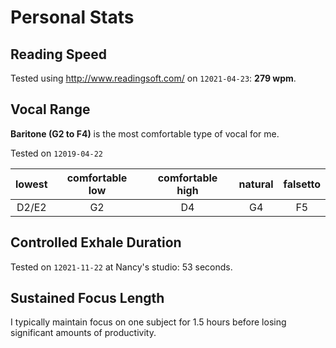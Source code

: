 # Personal Stats

## Reading Speed

Tested using http://www.readingsoft.com/ on `12021-04-23`: __279 wpm__.

## Vocal Range

__Baritone (G2 to F4)__ is the most comfortable type of vocal for me.

Tested on `12019-04-22`

| lowest | comfortable low | comfortable high | natural | falsetto |
| :----: |:---------------:| :---------------:| :------:| :-------:|
| D2/E2  | G2              | D4               | G4      | F5       |

## Controlled Exhale Duration

Tested on `12021-11-22` at Nancy's studio: 53 seconds.

## Sustained Focus Length

I typically maintain focus on one subject for 1.5 hours before losing significant amounts of productivity.